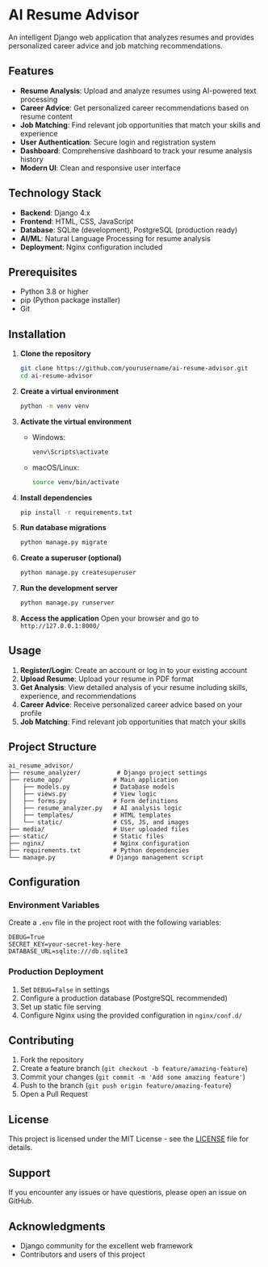 # AI Resume Advisor

An intelligent Django web application that analyzes resumes and provides personalized career advice and job matching recommendations.

## Features

- **Resume Analysis**: Upload and analyze resumes using AI-powered text processing
- **Career Advice**: Get personalized career recommendations based on resume content
- **Job Matching**: Find relevant job opportunities that match your skills and experience
- **User Authentication**: Secure login and registration system
- **Dashboard**: Comprehensive dashboard to track your resume analysis history
- **Modern UI**: Clean and responsive user interface

## Technology Stack

- **Backend**: Django 4.x
- **Frontend**: HTML, CSS, JavaScript
- **Database**: SQLite (development), PostgreSQL (production ready)
- **AI/ML**: Natural Language Processing for resume analysis
- **Deployment**: Nginx configuration included

## Prerequisites

- Python 3.8 or higher
- pip (Python package installer)
- Git

## Installation

1. **Clone the repository**
   ```bash
   git clone https://github.com/yourusername/ai-resume-advisor.git
   cd ai-resume-advisor
   ```

2. **Create a virtual environment**
   ```bash
   python -m venv venv
   ```

3. **Activate the virtual environment**
   - Windows:
     ```bash
     venv\Scripts\activate
     ```
   - macOS/Linux:
     ```bash
     source venv/bin/activate
     ```

4. **Install dependencies**
   ```bash
   pip install -r requirements.txt
   ```

5. **Run database migrations**
   ```bash
   python manage.py migrate
   ```

6. **Create a superuser (optional)**
   ```bash
   python manage.py createsuperuser
   ```

7. **Run the development server**
   ```bash
   python manage.py runserver
   ```

8. **Access the application**
   Open your browser and go to `http://127.0.0.1:8000/`

## Usage

1. **Register/Login**: Create an account or log in to your existing account
2. **Upload Resume**: Upload your resume in PDF format
3. **Get Analysis**: View detailed analysis of your resume including skills, experience, and recommendations
4. **Career Advice**: Receive personalized career advice based on your profile
5. **Job Matching**: Find relevant job opportunities that match your skills

## Project Structure

```
ai_resume_advisor/
├── resume_analyzer/          # Django project settings
├── resume_app/              # Main application
│   ├── models.py            # Database models
│   ├── views.py             # View logic
│   ├── forms.py             # Form definitions
│   ├── resume_analyzer.py   # AI analysis logic
│   ├── templates/           # HTML templates
│   └── static/              # CSS, JS, and images
├── media/                   # User uploaded files
├── static/                  # Static files
├── nginx/                   # Nginx configuration
├── requirements.txt         # Python dependencies
└── manage.py               # Django management script
```

## Configuration

### Environment Variables

Create a `.env` file in the project root with the following variables:

```env
DEBUG=True
SECRET_KEY=your-secret-key-here
DATABASE_URL=sqlite:///db.sqlite3
```

### Production Deployment

1. Set `DEBUG=False` in settings
2. Configure a production database (PostgreSQL recommended)
3. Set up static file serving
4. Configure Nginx using the provided configuration in `nginx/conf.d/`

## Contributing

1. Fork the repository
2. Create a feature branch (`git checkout -b feature/amazing-feature`)
3. Commit your changes (`git commit -m 'Add some amazing feature'`)
4. Push to the branch (`git push origin feature/amazing-feature`)
5. Open a Pull Request

## License

This project is licensed under the MIT License - see the [LICENSE](LICENSE) file for details.

## Support

If you encounter any issues or have questions, please open an issue on GitHub.

## Acknowledgments

- Django community for the excellent web framework
- Contributors and users of this project